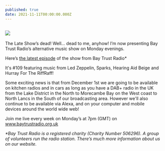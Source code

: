 ```yaml
---
published: true
date: 2021-11-11T00:00:00.000Z
---
```

![]({{site.baseurl}}//adrian%20at%20media%20city.jpeg)
---
The Late Show’s dead! Well… dead to me, anyhow! I’m now presenting Bay Trust Radio’s alternative music show on Monday evenings.

Here’s [the latest episode](https://www.mixcloud.com/BayTrustRadio/monday-evening-with-adrian-wilson-9/) of the show from Bay Trust Radio*

 It's #109 featuring music from Led Zeppelin, Sparks, Hearing Aid Beige and Hurray For The RiffRaff!

Some exciting news is that from December 1st we are going to be available on kitchen radios and in cars as long as you have a DAB+ radio in the UK from the Lake District in the North to Morecambe Bay on the West coast to North Lancs in the South of our broadcasting area. However we'll also continue to be available via Alexa, and on your computer and mobile devices around the world wide web!

Join me live every week on Monday’s at 7pm (GMT) on www.baytrustradio.org.uk

_*Bay Trust Radio is a registered charity (Charity Number 506296). A group of volunteers run the radio station. There’s much more information about us on our website._
